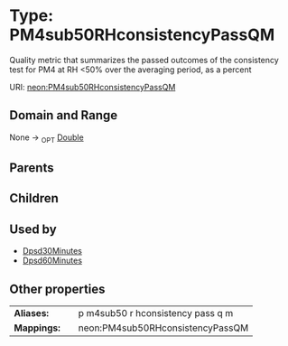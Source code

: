 
# Type: PM4sub50RHconsistencyPassQM


Quality metric that summarizes the passed outcomes of the consistency test for PM4 at RH <50% over the averaging period, as a percent

URI: [neon:PM4sub50RHconsistencyPassQM](https://data.neonscience.org/PM4sub50RHconsistencyPassQM)


## Domain and Range

None ->  <sub>OPT</sub> [Double](types/Double.md)

## Parents


## Children


## Used by

 * [Dpsd30Minutes](Dpsd30Minutes.md)
 * [Dpsd60Minutes](Dpsd60Minutes.md)

## Other properties

|  |  |  |
| --- | --- | --- |
| **Aliases:** | | p m4sub50 r hconsistency pass q m |
| **Mappings:** | | neon:PM4sub50RHconsistencyPassQM |


